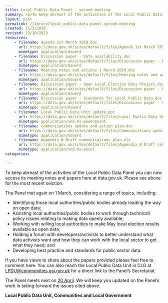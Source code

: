 ```yaml
---
title: Local Public Data Panel - second meeting
summary: <p>To keep abreast of the activities of the Local Public Data Panel you can now access its meeting notes and papers here at data.gov.uk. Please see above for the most recent selction.</p><p>The Panel met again on 1 March, considering a range of topics, including&#58;</p>
layout: post
permalink: /library/local-public-data-panel-second-meeting
created: 11/3/2010
revised: 23/10/2013
resources:
    - filename: Agenda 1st March 2010.doc
      url: https://data.gov.uk/sites/default/files/Agenda 1st March 2010.doc
      mimetype: application/msword
    - filename: Discussion paper - Data availability.doc
      url: https://data.gov.uk/sites/default/files/Discussion paper - Data availability.doc
      mimetype: application/msword
    - filename: Meeting notes and actions 1 March 2010.doc
      url: https://data.gov.uk/sites/default/files/Meeting notes and actions 1 March 2010.doc
      mimetype: application/msword
    - filename: Discussion paper - Open Local Election Data Project.doc
      url: https://data.gov.uk/sites/default/files/Discussion paper - Open Local Election Data Project.doc
      mimetype: application/msword
    - filename: Discussion paper - Standards for Local Public Data.doc
      url: https://data.gov.uk/sites/default/files/Discussion paper - Standards for Local Public Data.doc
      mimetype: application/msword
    - filename: Local Public Data Unit update.ppt
      url: https://data.gov.uk/sites/default/files/Local Public Data Unit update.ppt
      mimetype: application/vnd.ms-powerpoint
    - filename: Communications update and action plan.doc
      url: https://data.gov.uk/sites/default/files/Communications update and action plan.doc
      mimetype: application/msword
    - filename: Appendix B Draft communications plan.xls
      url: https://data.gov.uk/sites/default/files/Appendix B Draft communications plan.xls
      mimetype: application/vnd.ms-excel
categories:

---
```


<p>To keep abreast of the activities of the Local Public Data Panel you can now access its meeting notes and papers here at data.gov.uk. Please see above for the most recent selction.</p>
<p>The Panel met again on 1 March, considering a range of topics, including:</p>
<ul><li>Identifying those local authorities/public bodies already leading the way on open data;</li>
<li>Assisting local authorities/public bodies to work through technical/ policy issues relating to making data openly available;</li>
<li>Working with willing local authorities to make May local election results available as open data;</li>
<li>Holding a forum with developers/activists to better understand what data activists want and how they can work with the local sector to get what they need; and</li>
<li>Developing best practice and standards for public sector data.</li>
</ul><p>If you have views to share about the papers provided please feel free to comment here.  You can also reach the Local Public Data Unit in CLG at <a href="mailto:LPDU@communities.gsi.gov.uk">LPDU@communities.gsi.gov.uk</a> for a direct link to the Panel’s Secretariat.</p>
<p>The Panel meets next on <a href="http://data.gov.uk/blog/local-public-data-panel-activity-update">20 April</a>.  We will keep you updated on the Panel’s work in taking forward the issues cited above.</p>
<p><strong>Local Public Data Unit, Communities and Local Government</strong></p>
